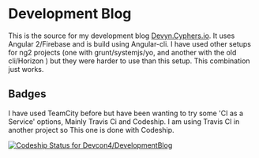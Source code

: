 # Development Blog
This is the source for my development blog [Devyn.Cyphers.io](http://devynCyphers.io).
It uses Angular 2/Firebase and is build using Angular-cli.
I have used other setups for ng2 projects (one with grunt/systemjs/yo, and another with the old cli/Horizon ) but they were harder to use than this setup. This combination just works.

## Badges
I have used TeamCity before but have been wanting to try some 'CI as a Service' options, Mainly Travis Ci and Codeship. I am using Travis CI in another project so This one is done with Codeship.

[ ![Codeship Status for Devcon4/DevelopmentBlog](https://app.codeship.com/projects/c1affff0-a003-0134-2b6d-222c9cae711b/status?branch=master)](https://app.codeship.com/projects/189566)

